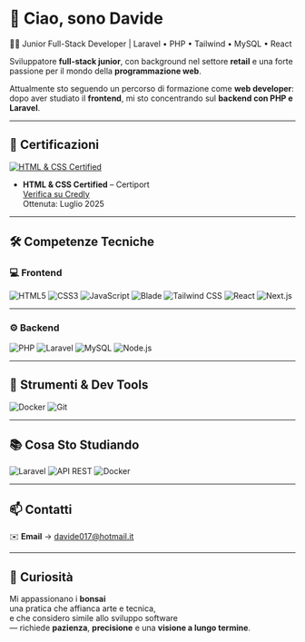 # 👋 Ciao, sono Davide
👨‍💻 Junior Full-Stack Developer | Laravel • PHP • Tailwind • MySQL • React  

Sviluppatore **full-stack junior**, con background nel settore **retail** e una forte passione per il mondo della **programmazione web**.

Attualmente sto seguendo un percorso di formazione come **web developer**:    
dopo aver studiato il **frontend**, mi sto concentrando sul **backend con PHP e Laravel**.  

---

## 🏅 Certificazioni

[![HTML & CSS Certified](./assets/it-specialist-html-and-css)](https://www.credly.com/badges/4c527832-86a7-4af1-b7e7-39d231effd3e/public_url "Verifica certificato su Credly")


- **HTML & CSS Certified** – Certiport  
  [Verifica su Credly](https://www.credly.com/badges/4c527832-86a7-4af1-b7e7-39d231effd3e)  
  Ottenuta: Luglio 2025
  
---

## 🛠️ Competenze Tecniche

### 💻 Frontend

![HTML5](https://img.shields.io/badge/HTML5-E34F26?style=for-the-badge&logo=html5&logoColor=white)
![CSS3](https://img.shields.io/badge/CSS3-1572B6?style=for-the-badge&logo=css3&logoColor=white)
![JavaScript](https://img.shields.io/badge/JavaScript-F7DF1E?style=for-the-badge&logo=javascript&logoColor=black)
![Blade](https://img.shields.io/badge/Blade-CA4245?style=for-the-badge&logo=laravel&logoColor=white)
![Tailwind CSS](https://img.shields.io/badge/Tailwind_CSS-38B2AC?style=for-the-badge&logo=tailwind-css&logoColor=white)
![React](https://img.shields.io/badge/React-61DAFB?style=for-the-badge&logo=react&logoColor=black)
![Next.js](https://img.shields.io/badge/Next.js-000000?style=for-the-badge&logo=next.js&logoColor=white)

---

### ⚙️ Backend

![PHP](https://img.shields.io/badge/PHP-777BB4?style=for-the-badge&logo=php&logoColor=white)
![Laravel](https://img.shields.io/badge/Laravel-F55247?style=for-the-badge&logo=laravel&logoColor=white)
![MySQL](https://img.shields.io/badge/MySQL-00758F?style=for-the-badge&logo=mysql&logoColor=white)
![Node.js](https://img.shields.io/badge/Node.js-339933?style=for-the-badge&logo=node.js&logoColor=white)

---

## 🧰 Strumenti & Dev Tools

![Docker](https://img.shields.io/badge/Docker-2496ED?style=for-the-badge&logo=docker&logoColor=white)
![Git](https://img.shields.io/badge/Git-F05032?style=for-the-badge&logo=git&logoColor=white)

---

## 📚 Cosa Sto Studiando 
![Laravel](https://img.shields.io/badge/Laravel%20Avanzato-red?style=flat-square&logo=laravel&logoColor=white)
![API REST](https://img.shields.io/badge/API%20REST-007ACC?style=flat-square)
![Docker](https://img.shields.io/badge/Docker%20CI%2FCD-2496ED?style=flat-square&logo=docker&logoColor=white)

---

## 📫 Contatti

✉️ **Email** → [davide017@hotmail.it](mailto:davide017@hotmail.it)

---

## 🌱 Curiosità

Mi appassionano i **bonsai**  
  una pratica che affianca arte e tecnica,   
  e che considero simile allo sviluppo software   
  — richiede **pazienza**, **precisione** e una **visione a lungo termine**.
